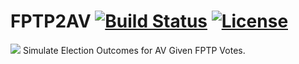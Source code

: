 # FPTP2AV   [![Build Status](https://travis-ci.org/danielmarcelino/FPTP2AV.svg)](https://travis-ci.org/danielmarcelino/FPTP2AV)   [![License](http://img.shields.io/badge/license-GPL%20%28%3E=%202%29-brightgreen.svg?style=flat)](http://www.gnu.org/licenses/gpl-2.0.html)

![](http://cranlogs.r-pkg.org/badges/grand-total/FPTP2AV) 
Simulate Election Outcomes for AV Given FPTP Votes.
